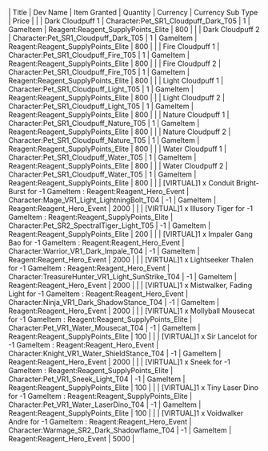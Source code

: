 | Title | Dev Name | Item Granted | Quantity | Currency | Currency Sub Type | Price |
|  | Dark Cloudpuff 1 | Character:Pet_SR1_Cloudpuff_Dark_T05 | 1 | GameItem | Reagent:Reagent_SupplyPoints_Elite | 800 |
|  | Dark Cloudpuff 2 | Character:Pet_SR1_Cloudpuff_Dark_T05 | 1 | GameItem | Reagent:Reagent_SupplyPoints_Elite | 800 |
|  | Fire Cloudpuff 1 | Character:Pet_SR1_Cloudpuff_Fire_T05 | 1 | GameItem | Reagent:Reagent_SupplyPoints_Elite | 800 |
|  | Fire Cloudpuff 2 | Character:Pet_SR1_Cloudpuff_Fire_T05 | 1 | GameItem | Reagent:Reagent_SupplyPoints_Elite | 800 |
|  | Light Cloudpuff 1 | Character:Pet_SR1_Cloudpuff_Light_T05 | 1 | GameItem | Reagent:Reagent_SupplyPoints_Elite | 800 |
|  | Light Cloudpuff 2 | Character:Pet_SR1_Cloudpuff_Light_T05 | 1 | GameItem | Reagent:Reagent_SupplyPoints_Elite | 800 |
|  | Nature Cloudpuff 1 | Character:Pet_SR1_Cloudpuff_Nature_T05 | 1 | GameItem | Reagent:Reagent_SupplyPoints_Elite | 800 |
|  | Nature Cloudpuff 2 | Character:Pet_SR1_Cloudpuff_Nature_T05 | 1 | GameItem | Reagent:Reagent_SupplyPoints_Elite | 800 |
|  | Water Cloudpuff 1 | Character:Pet_SR1_Cloudpuff_Water_T05 | 1 | GameItem | Reagent:Reagent_SupplyPoints_Elite | 800 |
|  | Water Cloudpuff 2 | Character:Pet_SR1_Cloudpuff_Water_T05 | 1 | GameItem | Reagent:Reagent_SupplyPoints_Elite | 800 |
|  | [VIRTUAL]1 x Conduit Bright-Burst for -1 GameItem : Reagent:Reagent_Hero_Event | Character:Mage_VR1_Light_LightningBolt_T04 | -1 | GameItem | Reagent:Reagent_Hero_Event | 2000 |
|  | [VIRTUAL]1 x Illusory Tiger for -1 GameItem : Reagent:Reagent_SupplyPoints_Elite | Character:Pet_SR2_SpectralTiger_Light_T05 | -1 | GameItem | Reagent:Reagent_SupplyPoints_Elite | 200 |
|  | [VIRTUAL]1 x Impaler Gang Bao for -1 GameItem : Reagent:Reagent_Hero_Event | Character:Warrior_VR1_Dark_Impale_T04 | -1 | GameItem | Reagent:Reagent_Hero_Event | 2000 |
|  | [VIRTUAL]1 x Lightseeker Thalen for -1 GameItem : Reagent:Reagent_Hero_Event | Character:TreasureHunter_VR1_Light_SunStrike_T04 | -1 | GameItem | Reagent:Reagent_Hero_Event | 2000 |
|  | [VIRTUAL]1 x Mistwalker, Fading Light for -1 GameItem : Reagent:Reagent_Hero_Event | Character:Ninja_VR1_Dark_ShadowStance_T04 | -1 | GameItem | Reagent:Reagent_Hero_Event | 2000 |
|  | [VIRTUAL]1 x Mollyball Mousecat for -1 GameItem : Reagent:Reagent_SupplyPoints_Elite | Character:Pet_VR1_Water_Mousecat_T04 | -1 | GameItem | Reagent:Reagent_SupplyPoints_Elite | 100 |
|  | [VIRTUAL]1 x Sir Lancelot for -1 GameItem : Reagent:Reagent_Hero_Event | Character:Knight_VR1_Water_ShieldStance_T04 | -1 | GameItem | Reagent:Reagent_Hero_Event | 2000 |
|  | [VIRTUAL]1 x Sneek for -1 GameItem : Reagent:Reagent_SupplyPoints_Elite | Character:Pet_VR1_Sneek_Light_T04 | -1 | GameItem | Reagent:Reagent_SupplyPoints_Elite | 100 |
|  | [VIRTUAL]1 x Tiny Laser Dino for -1 GameItem : Reagent:Reagent_SupplyPoints_Elite | Character:Pet_VR1_Water_LaserDino_T04 | -1 | GameItem | Reagent:Reagent_SupplyPoints_Elite | 100 |
|  | [VIRTUAL]1 x Voidwalker Andre for -1 GameItem : Reagent:Reagent_Hero_Event | Character:Warmage_SR2_Dark_Shadowflame_T04 | -1 | GameItem | Reagent:Reagent_Hero_Event | 5000 |
